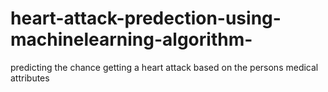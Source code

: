 # heart-attack-predection-using-machinelearning-algorithm-
predicting the chance getting a heart attack based on the persons medical attributes 
